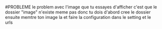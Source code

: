 #PROBLEME
le problem avec l'image que tu essayes d'afficher c'est que le dossier "image" n'existe meme pas donc tu dois d'abord cree le dossier ensuite memtre ton image la
et faire la configuration dans le setting et le urls
